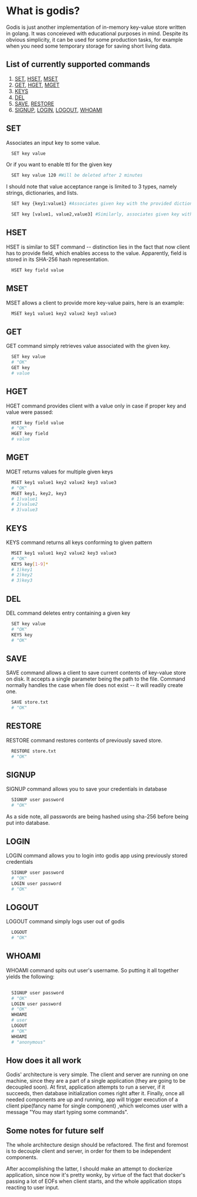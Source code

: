 
# What is godis?
  Godis is just another implementation of in-memory key-value store written in golang. It was conceieved with educational purposes in mind.
  Despite its obvious simplicity, it can be used for some production tasks, for example when you need some temporary storage for saving short living data.

  


## List of currently supported commands
  1) [SET](#SET), [HSET](#HSET), [MSET](#MSET) 
  2) [GET](#GET), [HGET](#HGET), [MGET](#MGET)
  3) [KEYS](#KEYS)
  4) [DEL](#DEL)
  5) [SAVE](#SAVE), [RESTORE](#RESTORE)
  6) [SIGNUP](#SIGNUP), [LOGIN](#LOGIN), [LOGOUT](#LOGOUT), [WHOAMI](#WHOAMI)


## SET
Associates an input key to some value. 
```bash
  SET key value
```

Or if you want to enable ttl for the given key

```bash
  SET key value 120 #Will be deleted after 2 minutes 
```

I should note that value acceptance range is limited to 3 types, namely strings, dictionaries, and lists.<br>

```bash
  SET key {key1:value1} #Associates given key with the provided dictionary value
```

```bash
  SET key [value1, value2,value3] #Similarly, associates given key with provided list of values
```

## HSET

HSET is similar to SET command -- distinction lies in the fact that now client has to provide field,
which enables access to the value. Apparently, field is stored in its SHA-256 hash representation.

```bash
  HSET key field value
```

## MSET
MSET allows a client to provide more key-value pairs, here is an example:

```bash
  MSET key1 value1 key2 value2 key3 value3
```

## GET
GET command simply retrieves value associated with the given key.

```bash
  SET key value
  # "OK"
  GET key
  # value
```

## HGET
HGET command provides client with a value only in case if proper key and value were passed:

```bash
  HSET key field value
  # "OK"
  HGET key field
  # value
```

## MGET
MGET returns values for multiple given keys

```bash
  MSET key1 value1 key2 value2 key3 value3
  # "OK"
  MGET key1, key2, key3
  # 1)value1
  # 2)value2
  # 3)value3
```

## KEYS
KEYS command returns all keys conforming to given pattern

```bash
  MSET key1 value1 key2 value2 key3 value3
  # "OK"
  KEYS key[1-9]*
  # 1)key1
  # 2)key2
  # 3)key3
```

## DEL
DEL command deletes entry containing a given key

```bash
  SET key value
  # "OK"
  KEYS key
  # "OK"
```

## SAVE
SAVE command allows a client to save current contents of key-value store on disk.
It accepts a single parameter being the path to the file. Command normally handles 
the case when file does not exist -- it will readily create one.

```bash
  SAVE store.txt
  # "OK"
```

## RESTORE
RESTORE command restores contents of previously saved store.

```bash
  RESTORE store.txt
  # "OK"
```

## SIGNUP
SIGNUP command allows you to save your credentials in database
```bash
  SIGNUP user password
  # "OK"
```
As a side note, all passwords are being hashed using sha-256 before being put into database.

## LOGIN
LOGIN command allows you to login into godis app using previously stored credentials
```bash
  SIGNUP user password
  # "OK"
  LOGIN user password
  # "OK"
```

## LOGOUT
LOGOUT command simply logs user out of godis
```bash
  LOGOUT 
  # "OK"
```

## WHOAMI
WHOAMI command spits out user's username. So putting it all together yields the following:
```bash
  
  SIGNUP user password
  # "OK"
  LOGIN user password
  # "OK"
  WHOAMI
  # user
  LOGOUT 
  # "OK"
  WHOAMI
  # "anonymous"
```


## How does it all work
Godis' architecture is very simple. The client and server are running on one machine, since 
they are a part of a single application (they are going to be decoupled soon). At first, application attempts to run a server, 
if it succeeds, then database initialization comes right after it.
Finally, once all needed components are up and running, app will trigger execution of a client pipe(fancy name for single component)
,which welcomes user with a message "You may start typing some commands". 

## Some notes for future self

The whole architecture design should be refactored. The first and foremost is to 
decouple client and server, in order for them to be independent components.

After accomplishing the latter, I should make an attempt to dockerize application, since
now it's pretty wonky, by virtue of the fact that docker's passing a lot of EOFs when client starts, and 
the whole application stops reacting to user input. 
